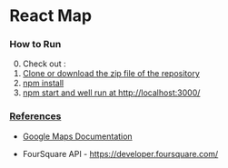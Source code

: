 
# React Map


### How to Run

0. Check out : <a href="https://github.com/mariam-95/fendmap.git">
1. Clone or download the zip file of the repository
2. npm install
3. npm start and well run at http://localhost:3000/


### References

* <a href="https://developers.google.com/maps/documentation/">Google Maps Documentation</a>
  
* FourSquare API - https://developer.foursquare.com/
